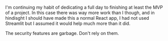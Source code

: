 I'm continuing my habit of dedicating a full day to finishing at least the MVP of a project. In this case there was way more work than I though, and in hindisght I should have made this a normal React app, I had not used Streamlit but I assumed it would help much more than it did.

The security features are garbage. Don't rely on them.